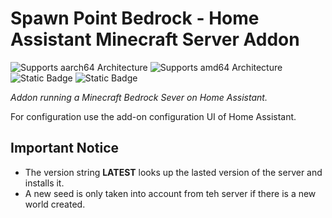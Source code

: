# Spawn Point Bedrock - Home Assistant Minecraft Server Addon

![Supports aarch64 Architecture][aarch64-shield]
![Supports amd64 Architecture][amd64-shield]
![Static Badge](https://img.shields.io/badge/project_stage-experimental-yellow?style=plastic)
![Static Badge](https://img.shields.io/badge/release-2023.12.2-blue?style=plastic&label=release)

_Addon running a Minecraft Bedrock Sever on Home Assistant._

For configuration use the add-on configuration UI of Home Assistant.

## Important Notice

- The version string **LATEST** looks up the lasted version of the server and installs it.
- A new seed is only taken into account from teh server if there is a new world created.

[aarch64-shield]: https://img.shields.io/badge/aarch64-yes-green.svg
[amd64-shield]: https://img.shields.io/badge/amd64-yes-green.svg
